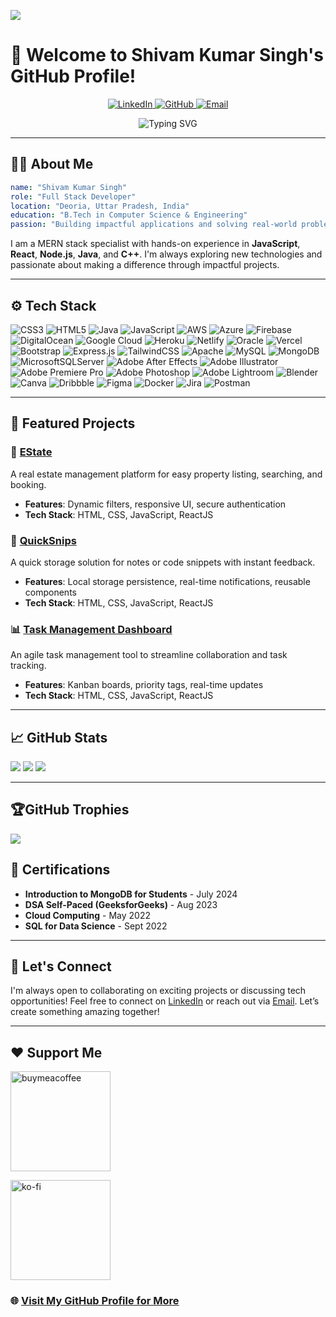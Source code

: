 [![](https://visitcount.itsvg.in/api?id=meshivamsingh&label=Profile%20Views&pretty=false)](https://visitcount.itsvg.in)
# 👋 Welcome to Shivam Kumar Singh's GitHub Profile!

<div align="center">
  <a href="https://www.linkedin.com/in/shivam0312">
    <img src="https://img.shields.io/badge/LinkedIn-Connect-blue?style=for-the-badge&logo=linkedin" alt="LinkedIn" />
  </a>
  <a href="https://github.com/meshivamsingh">
    <img src="https://img.shields.io/badge/GitHub-Follow-black?style=for-the-badge&logo=github" alt="GitHub" />
  </a>
  <a href="mailto:shivam2direct@gmail.com">
    <img src="https://img.shields.io/badge/Email-Contact-red?style=for-the-badge&logo=gmail" alt="Email" />
  </a>
</div>

<p align="center">
  <img src="https://readme-typing-svg.herokuapp.com?font=Roboto+Mono&size=28&duration=4000&pause=500&color=F7591C&center=true&vCenter=true&width=650&lines=Hey+There!+I'm+Shivam+Kumar+Singh;Full+Stack+Developer;Software+Developer;Creating+Clean+and+Scalable+Code;Welcome+to+My+GitHub+Profile!" alt="Typing SVG"/>
</p>

---

## 🧑‍💻 About Me
```yaml
name: "Shivam Kumar Singh"
role: "Full Stack Developer"
location: "Deoria, Uttar Pradesh, India"
education: "B.Tech in Computer Science & Engineering"
passion: "Building impactful applications and solving real-world problems with code!"
```
I am a MERN stack specialist with hands-on experience in **JavaScript**, **React**, **Node.js**, **Java**, and **C++**. I'm always exploring new technologies and passionate about making a difference through impactful projects.

---

## ⚙️ Tech Stack
![CSS3](https://img.shields.io/badge/css3-%231572B6.svg?style=flat-square&logo=css3&logoColor=white) ![HTML5](https://img.shields.io/badge/html5-%23E34F26.svg?style=flat-square&logo=html5&logoColor=white) ![Java](https://img.shields.io/badge/java-%23ED8B00.svg?style=flat-square&logo=java&logoColor=white) ![JavaScript](https://img.shields.io/badge/javascript-%23323330.svg?style=flat-square&logo=javascript&logoColor=%23F7DF1E) ![AWS](https://img.shields.io/badge/AWS-%23FF9900.svg?style=flat-square&logo=amazon-aws&logoColor=white) ![Azure](https://img.shields.io/badge/azure-%230072C6.svg?style=flat-square&logo=azure-devops&logoColor=white) ![Firebase](https://img.shields.io/badge/firebase-%23039BE5.svg?style=flat-square&logo=firebase) ![DigitalOcean](https://img.shields.io/badge/DigitalOcean-%230167ff.svg?style=flat-square&logo=digitalOcean&logoColor=white) ![Google Cloud](https://img.shields.io/badge/Google%20Cloud-%234285F4.svg?style=flat-square&logo=google-cloud&logoColor=white) ![Heroku](https://img.shields.io/badge/heroku-%23430098.svg?style=flat-square&logo=heroku&logoColor=white) ![Netlify](https://img.shields.io/badge/netlify-%23000000.svg?style=flat-square&logo=netlify&logoColor=#00C7B7) ![Oracle](https://img.shields.io/badge/Oracle-F80000?style=flat-square&logo=oracle&logoColor=white) ![Vercel](https://img.shields.io/badge/vercel-%23000000.svg?style=flat-square&logo=vercel&logoColor=white) ![Bootstrap](https://img.shields.io/badge/bootstrap-%23563D7C.svg?style=flat-square&logo=bootstrap&logoColor=white) ![Express.js](https://img.shields.io/badge/express.js-%23404d59.svg?style=flat-square&logo=express&logoColor=%2361DAFB) ![TailwindCSS](https://img.shields.io/badge/tailwindcss-%2338B2AC.svg?style=flat-square&logo=tailwind-css&logoColor=white) ![Apache](https://img.shields.io/badge/apache-%23D42029.svg?style=flat-square&logo=apache&logoColor=white) ![MySQL](https://img.shields.io/badge/mysql-%2300f.svg?style=flat-square&logo=mysql&logoColor=white) ![MongoDB](https://img.shields.io/badge/MongoDB-%234ea94b.svg?style=flat-square&logo=mongodb&logoColor=white) ![MicrosoftSQLServer](https://img.shields.io/badge/Microsoft%20SQL%20Sever-CC2927?style=flat-square&logo=microsoft%20sql%20server&logoColor=white) ![Adobe After Effects](https://img.shields.io/badge/Adobe%20After%20Effects-9999FF.svg?style=flat-square&logo=Adobe%20After%20Effects&logoColor=white) ![Adobe Illustrator](https://img.shields.io/badge/adobeillustrator-%23FF9A00.svg?style=flat-square&logo=adobeillustrator&logoColor=white) ![Adobe Premiere Pro](https://img.shields.io/badge/Adobe%20Premiere%20Pro-9999FF.svg?style=flat-square&logo=Adobe%20Premiere%20Pro&logoColor=white) ![Adobe Photoshop](https://img.shields.io/badge/adobephotoshop-%2331A8FF.svg?style=flat-square&logo=adobephotoshop&logoColor=white) ![Adobe Lightroom](https://img.shields.io/badge/Adobe%20Lightroom-31A8FF.svg?style=flat-square&logo=Adobe%20Lightroom&logoColor=white) ![Blender](https://img.shields.io/badge/blender-%23F5792A.svg?style=flat-square&logo=blender&logoColor=white) ![Canva](https://img.shields.io/badge/Canva-%2300C4CC.svg?style=flat-square&logo=Canva&logoColor=white) ![Dribbble](https://img.shields.io/badge/Dribbble-EA4C89?style=flat-square&logo=dribbble&logoColor=white) 	![Figma](https://img.shields.io/badge/figma-%23F24E1E.svg?style=flat-square&logo=figma&logoColor=white) ![Docker](https://img.shields.io/badge/docker-%230db7ed.svg?style=flat-square&logo=docker&logoColor=white) ![Jira](https://img.shields.io/badge/jira-%230A0FFF.svg?style=flat-square&logo=jira&logoColor=white) ![Postman](https://img.shields.io/badge/Postman-FF6C37?style=flat-square&logo=postman&logoColor=white)

---

## 🌟 Featured Projects

### 🏢 [EState](https://es-tate-gold.vercel.app/)
A real estate management platform for easy property listing, searching, and booking.
- **Features**: Dynamic filters, responsive UI, secure authentication
- **Tech Stack**: HTML, CSS, JavaScript, ReactJS

### 📑 [QuickSnips](https://quicksnips.vercel.app/)
A quick storage solution for notes or code snippets with instant feedback.
- **Features**: Local storage persistence, real-time notifications, reusable components
- **Tech Stack**: HTML, CSS, JavaScript, ReactJS

### 📊 [Task Management Dashboard](https://taskmanagementdashboard.vercel.app/)
An agile task management tool to streamline collaboration and task tracking.
- **Features**: Kanban boards, priority tags, real-time updates
- **Tech Stack**: HTML, CSS, JavaScript, ReactJS

---

## 📈 GitHub Stats
![](https://github-readme-stats.vercel.app/api?username=meshivamsingh&theme=dark&hide_border=false&include_all_commits=true&count_private=false) ![](https://github-readme-stats.vercel.app/api/top-langs/?username=realsubodh&theme=dark&hide_border=false&include_all_commits=false&count_private=false&layout=compact)
![](https://github-readme-streak-stats.herokuapp.com/?user=realsubodh&theme=dark&hide_border=false)<br/>


---
## 🏆GitHub Trophies
![](https://github-trophies.vercel.app/?username=realsubodh&theme=radical&no-frame=false&no-bg=false&margin-w=4)
## 📜 Certifications
- **Introduction to MongoDB for Students** - July 2024
- **DSA Self-Paced (GeeksforGeeks)** - Aug 2023
- **Cloud Computing** - May 2022
- **SQL for Data Science** - Sept 2022

---

## 🤝 Let's Connect
I'm always open to collaborating on exciting projects or discussing tech opportunities! Feel free to connect on [LinkedIn](https://www.linkedin.com/in/shivam0312) or reach out via [Email](mailto:shivam2direct@gmail.com). Let’s create something amazing together!

---
<h2>❤️ Support Me</h2>
<p><p>
<a href="https://www.buymeacoffee.com/meshivamsingh">
<img src="https://cdn.buymeacoffee.com/buttons/v2/default-yellow.png" width="160" alt="buymeacoffee" />
</a>
</p>
<p>
<a href="https://www.ko-fi.com/meshivamsingh">
<img src="https://cdn.ko-fi.com/cdn/kofi3.png?v=3" width="160" alt="ko-fi" />
</a>
</p>
</p>

### 🌐 [Visit My GitHub Profile for More](https://github.com/meshivamsingh)
